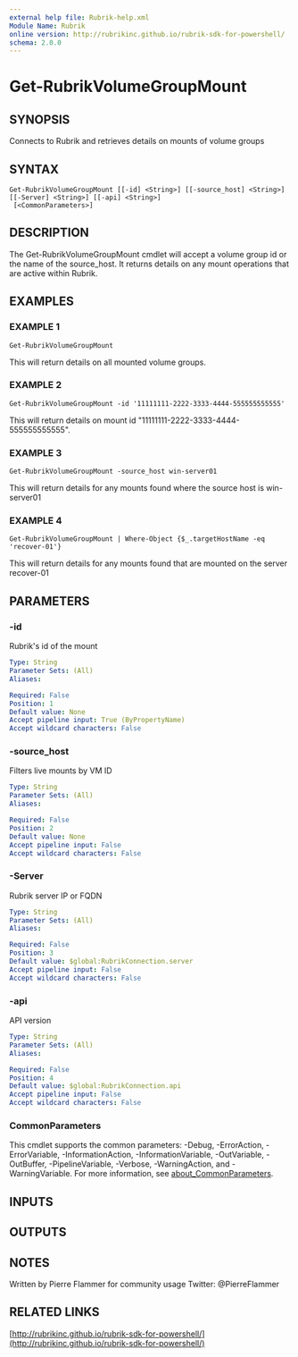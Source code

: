 ```yaml
---
external help file: Rubrik-help.xml
Module Name: Rubrik
online version: http://rubrikinc.github.io/rubrik-sdk-for-powershell/
schema: 2.0.0
---
```


# Get-RubrikVolumeGroupMount

## SYNOPSIS
Connects to Rubrik and retrieves details on mounts of volume groups

## SYNTAX

```
Get-RubrikVolumeGroupMount [[-id] <String>] [[-source_host] <String>] [[-Server] <String>] [[-api] <String>]
 [<CommonParameters>]
```

## DESCRIPTION
The Get-RubrikVolumeGroupMount cmdlet will accept a volume group id or the name of the source_host.
It returns details on any mount operations that are active within Rubrik.

## EXAMPLES

### EXAMPLE 1
```
Get-RubrikVolumeGroupMount
```

This will return details on all mounted volume groups.

### EXAMPLE 2
```
Get-RubrikVolumeGroupMount -id '11111111-2222-3333-4444-555555555555'
```

This will return details on mount id "11111111-2222-3333-4444-555555555555".

### EXAMPLE 3
```
Get-RubrikVolumeGroupMount -source_host win-server01
```

This will return details for any mounts found where the source host is win-server01

### EXAMPLE 4
```
Get-RubrikVolumeGroupMount | Where-Object {$_.targetHostName -eq 'recover-01'}
```

This will return details for any mounts found that are mounted on the server recover-01

## PARAMETERS

### -id
Rubrik's id of the mount

```yaml
Type: String
Parameter Sets: (All)
Aliases:

Required: False
Position: 1
Default value: None
Accept pipeline input: True (ByPropertyName)
Accept wildcard characters: False
```

### -source_host
Filters live mounts by VM ID

```yaml
Type: String
Parameter Sets: (All)
Aliases:

Required: False
Position: 2
Default value: None
Accept pipeline input: False
Accept wildcard characters: False
```

### -Server
Rubrik server IP or FQDN

```yaml
Type: String
Parameter Sets: (All)
Aliases:

Required: False
Position: 3
Default value: $global:RubrikConnection.server
Accept pipeline input: False
Accept wildcard characters: False
```

### -api
API version

```yaml
Type: String
Parameter Sets: (All)
Aliases:

Required: False
Position: 4
Default value: $global:RubrikConnection.api
Accept pipeline input: False
Accept wildcard characters: False
```

### CommonParameters
This cmdlet supports the common parameters: -Debug, -ErrorAction, -ErrorVariable, -InformationAction, -InformationVariable, -OutVariable, -OutBuffer, -PipelineVariable, -Verbose, -WarningAction, and -WarningVariable. For more information, see [about_CommonParameters](http://go.microsoft.com/fwlink/?LinkID=113216).

## INPUTS

## OUTPUTS

## NOTES
Written by Pierre Flammer for community usage
Twitter: @PierreFlammer

## RELATED LINKS

[http://rubrikinc.github.io/rubrik-sdk-for-powershell/](http://rubrikinc.github.io/rubrik-sdk-for-powershell/)

